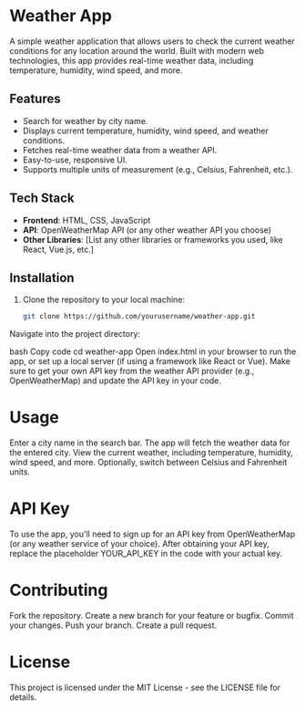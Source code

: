 # Weather App

A simple weather application that allows users to check the current weather conditions for any location around the world. Built with modern web technologies, this app provides real-time weather data, including temperature, humidity, wind speed, and more.

## Features

- Search for weather by city name.
- Displays current temperature, humidity, wind speed, and weather conditions.
- Fetches real-time weather data from a weather API.
- Easy-to-use, responsive UI.
- Supports multiple units of measurement (e.g., Celsius, Fahrenheit, etc.).

## Tech Stack

- **Frontend**: HTML, CSS, JavaScript
- **API**: OpenWeatherMap API (or any other weather API you choose)
- **Other Libraries**: [List any other libraries or frameworks you used, like React, Vue.js, etc.]

## Installation

1. Clone the repository to your local machine:
   ```bash
   git clone https://github.com/yourusername/weather-app.git
Navigate into the project directory:

bash
Copy code
cd weather-app
Open index.html in your browser to run the app, or set up a local server (if using a framework like React or Vue).
Make sure to get your own API key from the weather API provider (e.g., OpenWeatherMap) and update the API key in your code.

# Usage
Enter a city name in the search bar.
The app will fetch the weather data for the entered city.
View the current weather, including temperature, humidity, wind speed, and more.
Optionally, switch between Celsius and Fahrenheit units.

# API Key
To use the app, you'll need to sign up for an API key from OpenWeatherMap (or any weather service of your choice).
After obtaining your API key, replace the placeholder YOUR_API_KEY in the code with your actual key.

# Contributing
Fork the repository.
Create a new branch for your feature or bugfix.
Commit your changes.
Push your branch.
Create a pull request.

# License
This project is licensed under the MIT License - see the LICENSE file for details.

